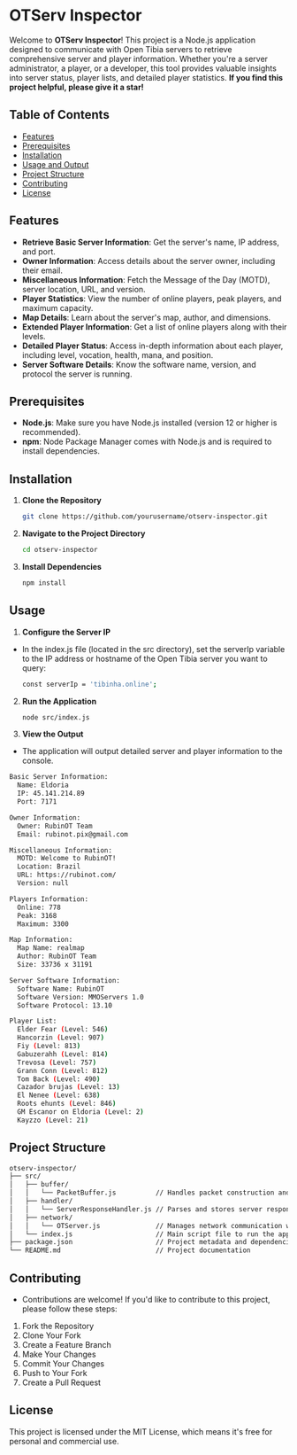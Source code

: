 # OTServ Inspector

Welcome to **OTServ Inspector**! This project is a Node.js application designed to communicate with Open Tibia servers to retrieve comprehensive server and player information. Whether you're a server administrator, a player, or a developer, this tool provides valuable insights into server status, player lists, and detailed player statistics. **If you find this project helpful, please give it a star!**

## Table of Contents

- [Features](#features)
- [Prerequisites](#prerequisites)
- [Installation](#installation)
- [Usage and Output](#usage)
- [Project Structure](#project-structure)
- [Contributing](#contributing)
- [License](#license)

## Features

- **Retrieve Basic Server Information**: Get the server's name, IP address, and port.
- **Owner Information**: Access details about the server owner, including their email.
- **Miscellaneous Information**: Fetch the Message of the Day (MOTD), server location, URL, and version.
- **Player Statistics**: View the number of online players, peak players, and maximum capacity.
- **Map Details**: Learn about the server's map, author, and dimensions.
- **Extended Player Information**: Get a list of online players along with their levels.
- **Detailed Player Status**: Access in-depth information about each player, including level, vocation, health, mana, and position.
- **Server Software Details**: Know the software name, version, and protocol the server is running.

## Prerequisites

- **Node.js**: Make sure you have Node.js installed (version 12 or higher is recommended).
- **npm**: Node Package Manager comes with Node.js and is required to install dependencies.

## Installation

1. **Clone the Repository**

   ```bash
   git clone https://github.com/yourusername/otserv-inspector.git
   ```

2. **Navigate to the Project Directory**

    ```bash
    cd otserv-inspector
    ```

3. **Install Dependencies**

    ```bash
    npm install
    ```

## Usage

1. **Configure the Server IP**
- In the index.js file (located in the src directory), set the serverIp variable to the IP address or hostname of the Open Tibia server you want to query:

   ```bash
   const serverIp = 'tibinha.online';
   ```

2. **Run the Application**

   ```bash
   node src/index.js
   ```

3. **View the Output**
- The application will output detailed server and player information to the console.

```bash
Basic Server Information:
  Name: Eldoria
  IP: 45.141.214.89
  Port: 7171

Owner Information:
  Owner: RubinOT Team
  Email: rubinot.pix@gmail.com

Miscellaneous Information:
  MOTD: Welcome to RubinOT!
  Location: Brazil
  URL: https://rubinot.com/
  Version: null

Players Information:
  Online: 778
  Peak: 3168
  Maximum: 3300

Map Information:
  Map Name: realmap
  Author: RubinOT Team
  Size: 33736 x 31191

Server Software Information:
  Software Name: RubinOT
  Software Version: MMOServers 1.0
  Software Protocol: 13.10

Player List:
  Elder Fear (Level: 546)
  Hancorzin (Level: 907)
  Fiy (Level: 813)
  Gabuzerahh (Level: 814)
  Trevosa (Level: 757)
  Grann Conn (Level: 812)
  Tom Back (Level: 490)
  Cazador brujas (Level: 13)
  El Nenee (Level: 638)
  Roots ehunts (Level: 846)
  GM Escanor on Eldoria (Level: 2)
  Kayzzo (Level: 21)
```

## Project Structure

```bash
otserv-inspector/
├── src/
│   ├── buffer/
│   │   └── PacketBuffer.js          // Handles packet construction and parsing
│   ├── handler/
│   │   └── ServerResponseHandler.js // Parses and stores server responses
│   ├── network/
│   │   └── OTServer.js              // Manages network communication with the server
│   └── index.js                     // Main script file to run the application
├── package.json                     // Project metadata and dependencies
└── README.md                        // Project documentation
```

## Contributing
- Contributions are welcome! If you'd like to contribute to this project, please follow these steps:
1. Fork the Repository
2. Clone Your Fork
3. Create a Feature Branch
4. Make Your Changes
5. Commit Your Changes
6. Push to Your Fork
7. Create a Pull Request

## License
This project is licensed under the MIT License, which means it's free for personal and commercial use.






